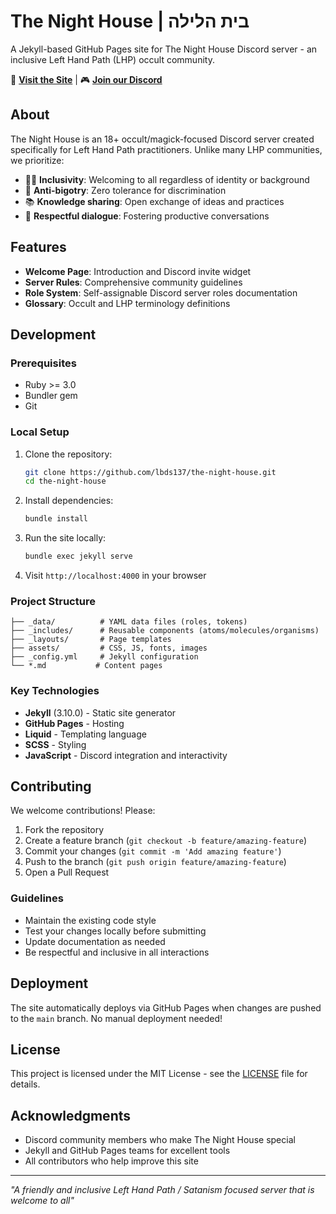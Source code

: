 # The Night House | בית הלילה

A Jekyll-based GitHub Pages site for The Night House Discord server - an inclusive Left Hand Path (LHP) occult community.

🌙 **[Visit the Site](https://lbds137.github.io/the-night-house/)** | 🎮 **[Join our Discord](https://discord.gg/thenighthouse)**

## About

The Night House is an 18+ occult/magick-focused Discord server created specifically for Left Hand Path practitioners. Unlike many LHP communities, we prioritize:

- 🏳️‍⚧️ **Inclusivity**: Welcoming to all regardless of identity or background
- 🚫 **Anti-bigotry**: Zero tolerance for discrimination
- 📚 **Knowledge sharing**: Open exchange of ideas and practices
- 🤝 **Respectful dialogue**: Fostering productive conversations

## Features

- **Welcome Page**: Introduction and Discord invite widget
- **Server Rules**: Comprehensive community guidelines
- **Role System**: Self-assignable Discord server roles documentation
- **Glossary**: Occult and LHP terminology definitions

## Development

### Prerequisites

- Ruby >= 3.0
- Bundler gem
- Git

### Local Setup

1. Clone the repository:
   ```bash
   git clone https://github.com/lbds137/the-night-house.git
   cd the-night-house
   ```

2. Install dependencies:
   ```bash
   bundle install
   ```

3. Run the site locally:
   ```bash
   bundle exec jekyll serve
   ```

4. Visit `http://localhost:4000` in your browser

### Project Structure

```
├── _data/          # YAML data files (roles, tokens)
├── _includes/      # Reusable components (atoms/molecules/organisms)
├── _layouts/       # Page templates
├── assets/         # CSS, JS, fonts, images
├── _config.yml     # Jekyll configuration
└── *.md           # Content pages
```

### Key Technologies

- **Jekyll** (3.10.0) - Static site generator
- **GitHub Pages** - Hosting
- **Liquid** - Templating language
- **SCSS** - Styling
- **JavaScript** - Discord integration and interactivity

## Contributing

We welcome contributions! Please:

1. Fork the repository
2. Create a feature branch (`git checkout -b feature/amazing-feature`)
3. Commit your changes (`git commit -m 'Add amazing feature'`)
4. Push to the branch (`git push origin feature/amazing-feature`)
5. Open a Pull Request

### Guidelines

- Maintain the existing code style
- Test your changes locally before submitting
- Update documentation as needed
- Be respectful and inclusive in all interactions

## Deployment

The site automatically deploys via GitHub Pages when changes are pushed to the `main` branch. No manual deployment needed!

## License

This project is licensed under the MIT License - see the [LICENSE](LICENSE) file for details.

## Acknowledgments

- Discord community members who make The Night House special
- Jekyll and GitHub Pages teams for excellent tools
- All contributors who help improve this site

---

*"A friendly and inclusive Left Hand Path / Satanism focused server that is welcome to all"*